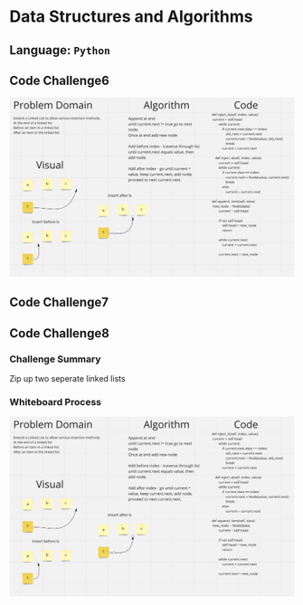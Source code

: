 # Data Structures and Algorithms

## Language: `Python`

## Code Challenge6
![whiteboard 6](./CC6WB.png)


## Code Challenge7



## Code Challenge8
### Challenge Summary
Zip up two seperate linked lists

###  Whiteboard Process
![whiteboard 8](./CC8WB.png)

